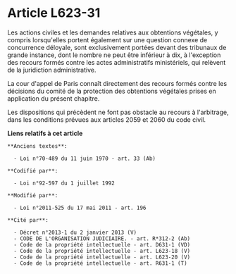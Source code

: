 # Article L623-31

Les actions civiles et les demandes relatives aux obtentions végétales, y compris lorsqu'elles portent également sur une
question connexe de concurrence déloyale, sont exclusivement portées devant des tribunaux de grande instance, dont le nombre
ne peut être inférieur à dix, à l'exception des recours formés contre les actes administratifs ministériels, qui relèvent de
la juridiction administrative.

La cour d'appel de Paris connaît directement des recours formés contre les décisions du comité de la protection des
obtentions végétales prises en application du présent chapitre.

Les dispositions qui précèdent ne font pas obstacle au recours à l'arbitrage, dans les conditions prévues aux articles 2059
et 2060 du code civil.

**Liens relatifs à cet article**

	**Anciens textes**:

	  - Loi n°70-489 du 11 juin 1970 - art. 33 (Ab)

	**Codifié par**:

	  - Loi n°92-597 du 1 juillet 1992

	**Modifié par**:

	  - Loi n°2011-525 du 17 mai 2011 - art. 196

	**Cité par**:

	  - Décret n°2013-1 du 2 janvier 2013 (V)
	  - CODE DE L'ORGANISATION JUDICIAIRE. - art. R*312-2 (Ab)
	  - Code de la propriété intellectuelle - art. D631-1 (VD)
	  - Code de la propriété intellectuelle - art. L623-18 (V)
	  - Code de la propriété intellectuelle - art. L623-20 (V)
	  - Code de la propriété intellectuelle - art. R631-1 (T)
